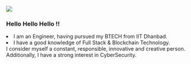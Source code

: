 <img src="https://res.cloudinary.com/dbncp99x2/image/upload/v1718389732/pL17_ponuke.png" />
<h3> Hello Hello Hello !!</h3>
<li>I am an Engineer, having pursued my BTECH from IIT Dhanbad.</li>
<li>I have a good knowledge of Full Stack & Blockchain Technology.<br>
 I consider myself a constant, responsible, innovative and creative person. Additionally, I have a strong interest in CyberSecurity.</li>

<!-- <p align="left"> <img src="https://komarev.com/ghpvc/?username=piyushlunawat&label=Profile%20views&color=0e75b6&style=flat" alt="piyushlunawat" /> </p> -->
<!--
**PiyushLunawat/PiyushLunawat** is a ✨ _special_ ✨ repository because its `README.md` (this file) appears on your GitHub profile.

Here are some ideas to get you started:

- 🔭 I’m currently working on ...
- 🌱 I’m currently learning ...
- 👯 I’m looking to collaborate on ...
- 🤔 I’m looking for help with ...
- 💬 Ask me about ...
- 📫 How to reach me: ...
- 😄 Pronouns: ...
- ⚡ Fun fact: ...
-->

